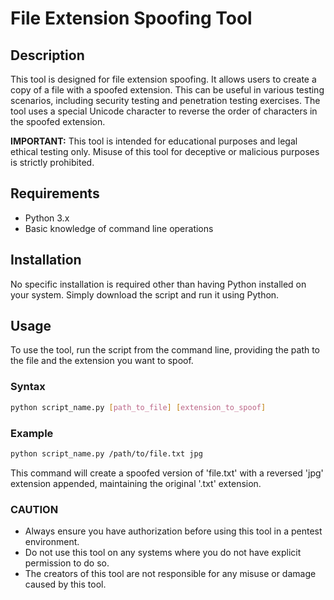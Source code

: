 # File Extension Spoofing Tool

## Description
This tool is designed for file extension spoofing. It allows users to create a copy of a file with a spoofed extension. This can be useful in various testing scenarios, including security testing and penetration testing exercises. The tool uses a special Unicode character to reverse the order of characters in the spoofed extension.

**IMPORTANT:** This tool is intended for educational purposes and legal ethical testing only. Misuse of this tool for deceptive or malicious purposes is strictly prohibited.

## Requirements
- Python 3.x
- Basic knowledge of command line operations

## Installation
No specific installation is required other than having Python installed on your system. Simply download the script and run it using Python.

## Usage
To use the tool, run the script from the command line, providing the path to the file and the extension you want to spoof.

### Syntax
```bash
python script_name.py [path_to_file] [extension_to_spoof]
```

### Example
```bash
python script_name.py /path/to/file.txt jpg
```

This command will create a spoofed version of 'file.txt' with a reversed 'jpg' extension appended, maintaining the original '.txt' extension.

### CAUTION
- Always ensure you have authorization before using this tool in a pentest environment.
- Do not use this tool on any systems where you do not have explicit permission to do so.
- The creators of this tool are not responsible for any misuse or damage caused by this tool.
